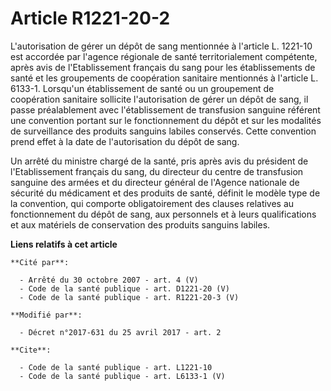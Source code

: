 # Article R1221-20-2

L'autorisation de gérer un dépôt de sang mentionnée à l'article L. 1221-10 est accordée par l'agence régionale de santé
territorialement compétente, après avis de l'Etablissement français du sang pour les établissements de santé et les
groupements de coopération sanitaire mentionnés à l'article L. 6133-1. Lorsqu'un établissement de santé ou un groupement de
coopération sanitaire sollicite l'autorisation de gérer un dépôt de sang, il passe préalablement avec l'établissement de
transfusion sanguine référent une convention portant sur le fonctionnement du dépôt et sur les modalités de surveillance des
produits sanguins labiles conservés. Cette convention prend effet à la date de l'autorisation du dépôt de sang. 

Un arrêté du ministre chargé de la santé, pris après avis du président de l'Etablissement français du sang, du directeur du
centre de transfusion sanguine des armées et du directeur général de l'Agence nationale de sécurité du médicament et des
produits de santé, définit le modèle type de la convention, qui comporte obligatoirement des clauses relatives au
fonctionnement du dépôt de sang, aux personnels et à leurs qualifications et aux matériels de conservation des produits
sanguins labiles.

**Liens relatifs à cet article**

	**Cité par**:

	  - Arrêté du 30 octobre 2007 - art. 4 (V)
	  - Code de la santé publique - art. D1221-20 (V)
	  - Code de la santé publique - art. R1221-20-3 (V)

	**Modifié par**:

	  - Décret n°2017-631 du 25 avril 2017 - art. 2

	**Cite**:

	  - Code de la santé publique - art. L1221-10
	  - Code de la santé publique - art. L6133-1 (V)
